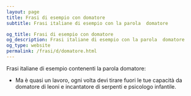 ```yaml
---
layout: page
title: Frasi di esempio con domatore 
subtitle: Frasi italiane di esempio con la parola  domatore

og_title: Frasi di esempio con domatore 
og_description: Frasi italiane di esempio con la parola  domatore
og_type: website
permalink: /frasi/d/domatore.html
---
```


Frasi italiane di esempio contenenti la parola domatore:


- Ma è quasi un lavoro, ogni volta devi tirare fuori le tue capacità da domatore di leoni e incantatore di serpenti e psicologo infantile.

